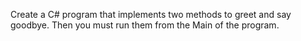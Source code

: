 Create a C# program that implements two methods to greet and say goodbye. 
Then you must run them from the Main of the program.
